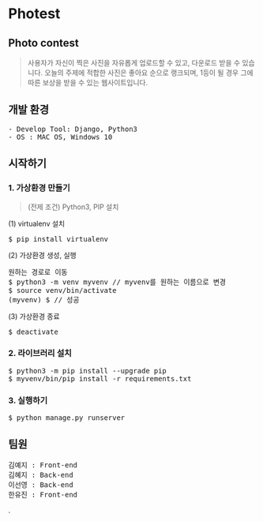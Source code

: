 # Photest


## Photo contest

> 사용자가 자신이 찍은 사진을 자유롭게 업로드할 수 있고, 다운로드 받을 수 있습니다.
> 오늘의 주제에 적합한 사진은 좋아요 순으로 랭크되며, 1등이 될 경우 그에 따른 보상을 받을 수 있는 웹사이트입니다.

## 개발 환경
<pre>
- Develop Tool: Django, Python3
- OS : MAC OS, Windows 10
</pre>


## 시작하기 

### 1. 가상환경 만들기

> (전제 조건) Python3, PIP 설치

(1) virtualenv 설치
<pre>
$ pip install virtualenv
</pre>

(2) 가상환경 생성, 실행
<pre>
원하는 경로로 이동
$ python3 -m venv myvenv // myvenv를 원하는 이름으로 변경
$ source venv/bin/activate
(myvenv) $ // 성공
</pre>

(3) 가상환경 종료
<pre>
$ deactivate
</pre>

### 2. 라이브러리 설치
<pre>
$ python3 -m pip install --upgrade pip
$ myvenv/bin/pip install -r requirements.txt
</pre>

### 3. 실행하기
<pre>
$ python manage.py runserver
</pre>

## 팀원
<pre>
김예지 : Front-end
김혜지 : Back-end
이선영 : Back-end
한유진 : Front-end
</pre>

.
